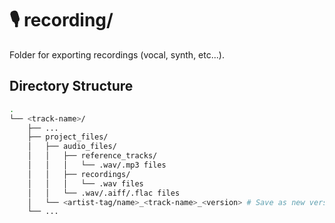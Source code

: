 # 🎙️ recording/

Folder for exporting recordings (vocal, synth, etc...).

## Directory Structure

```bash
.
└── <track-name>/
    ├── ...
    ├── project_files/
    │   ├── audio_files/
    │   │   ├── reference_tracks/
    │   │   │   └── .wav/.mp3 files
    │   │   ├── recordings/
    │   │   │   └── .wav files
    │   │   └── .wav/.aiff/.flac files
    │   └── <artist-tag/name>_<track-name>_<version> # Save as new version... (FL Studio)
    └── ...
